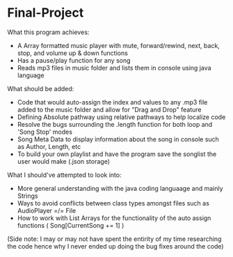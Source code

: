 # Final-Project
What this program achieves:

- A Array formatted music player with mute, forward/rewind, next, back, stop, and volume up & down functions
- Has a pause/play function for any song
- Reads mp3 files in music folder and lists them in console using java language

What should be added:

- Code that would auto-assign the index and values to any .mp3 file added to the music folder and allow for "Drag and Drop" feature
- Defining Absolute pathway using relative pathways to help localize code
- Resolve the bugs surrounding the .length function for both loop and 'Song Stop' modes
- Song Meta Data to display information about the song in console such as Author, Length, etc
- To build your own playlist and have the program save the songlist the user would make (.json storage)

What I should've attempted to look into:

- More general understanding with the java coding languaage and mainly Strings
- Ways to avoid conflicts between class types amongst files such as AudioPlayer =/= File
- How to work with List Arrays for the functionality of the auto assign functions ( Song[CurrentSong += 1] )

(Side note: I may or may not have spent the entirity of my time researching the code hence why I never ended up doing the bug fixes around the code)
